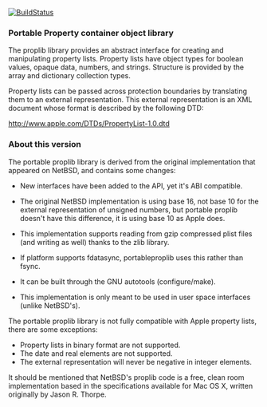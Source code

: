 [![BuildStatus](https://travis-ci.org/xtraeme/portableproplib.svg?branch=master)](https://travis-ci.org/xtraeme/portableproplib)

### Portable Property container object library

The proplib library provides an abstract interface for creating and
manipulating property lists.  Property lists have object types for
boolean values, opaque data, numbers, and strings.  Structure is provided
by the array and dictionary collection types.

Property lists can be passed across protection boundaries by translating
them to an external representation.  This external representation is an
XML document whose format is described by the following DTD:

  http://www.apple.com/DTDs/PropertyList-1.0.dtd

### About this version

The portable proplib library is derived from the original implementation that
appeared on NetBSD, and contains some changes:

- New interfaces have been added to the API, yet it's ABI compatible.

- The original NetBSD implementation is using base 16, not base 10 for the
external representation of unsigned numbers, but portable proplib doesn't have
this difference, it is using base 10 as Apple does.

- This implementation supports reading from gzip compressed plist files (and
writing as well) thanks to the zlib library.

- If platform supports fdatasync, portableproplib uses this rather than fsync.

- It can be built through the GNU autotools (configure/make).

-  This implementation is only meant to be used in user space interfaces
(unlike NetBSD's).

The portable proplib library is not fully compatible with Apple property lists,
there are some exceptions:

- Property lists in binary format are not supported.
- The date and real elements are not supported.
- The external representation will never be negative in integer elements.

It should be mentioned that NetBSD's proplib code is a free, clean room
implementation based in the specifications available for Mac OS X, written
originally by Jason R. Thorpe.
